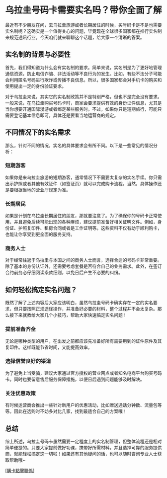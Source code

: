 # 乌拉圭号码卡需要实名吗？带你全面了解

最近有不少朋友在问，去乌拉圭旅游或者长期居住的时候，买号码卡是不是也需要实名制呢？这确实是一个值得关心的问题，毕竟现在全球很多国家都在推行实名制来规范通讯行业。今天咱们就来聊聊这个话题，给大家一个清晰的答案。

## 实名制的背景与必要性

首先，我们得知道为什么会有实名制的要求。简单来说，实名制是为了更好地管理通信资源，防止电信诈骗、非法活动等不良行为的发生。比如，有些不法分子可能会利用匿名号码进行欺诈或传播不良信息。所以，很多国家都会对手机卡的购买和使用提出一定的身份验证要求。

对于乌拉圭来说，其实它的实名制政策并不是特别严格，但也不是完全没有要求。一般来说，在乌拉圭购买号码卡时，商家会要求提供有效的身份证件信息，尤其是当你想要开通国际漫游或者绑定某些服务时。不过，如果你只是短期旅行，可能只需要登记基本信息即可，具体还是要看当地运营商的规定。

## 不同情况下的实名需求

那么，针对不同的情况，实名的具体要求会有所不同。以下是一些常见的情况分析：

### 短期游客
如果你是来乌拉圭旅游的短期游客，通常情况下不需要太复杂的实名手续。你只需出示护照或者其他有效证件（如签证页）就可以完成购卡流程。当然，具体操作还是要根据当地的营业厅规定为准。

### 长期居民
如果是计划在乌拉圭长期居住的朋友，那就要注意了。为了确保你的号码卡正常使用，并且避免后续可能出现的各种麻烦，建议提前准备好相关证明文件。例如，身份证、护照复印件、租房合同或者是工作证明等。这些资料不仅有助于顺利购卡，也能让你享受到更全面的服务支持。

### 商务人士
对于经常往返于乌拉圭与本国之间的商务人士而言，选择合适的号码卡非常重要。除了基本的身份认证外，还需要考虑套餐是否符合自己的业务需求。此外，在签订合约前务必仔细阅读条款细则，以免日后产生不必要的纠纷。

## 如何轻松搞定实名问题？

既然了解了上述内容后大家应该明白，虽然乌拉圭号码卡确实存在一定的实名要求，但只要按照正规途径操作，并准备好必要的材料，整个过程并不会太复杂。那么接下来就教给大家几个小技巧，帮助大家快速搞定实名问题！

### 提前准备齐全
无论是哪种类型的用户，在出发之前都应该先准备好所有需要用到的证件原件及其复印件。这样既能节省时间，又能提高效率。

### 选择信誉良好的渠道
为了避免上当受骗，建议大家通过官方授权的营业网点或者知名电商平台购买号码卡。同时也要留意售后服务保障措施，以便日后遇到问题能够及时解决。

### 关注优惠政策
有时候运营商会推出一些针对新用户的优惠活动，比如赠送通话分钟数、流量包等等。因此在选购时不妨多对比几家，找到最适合自己的方案哦！

## 总结

综上所述，乌拉圭号码卡虽然需要一定程度上的实名制管理，但整体流程还是相对简单便捷的。只要大家提前做好功课，携带好所需材料，并且选择可靠的服务提供商，就能轻松搞定这一切啦！如果还有其他疑问的话，也可以随时咨询专业人士获取帮助哦~

[[購卡點擊聯係](https://t.me/s/SXDXQF)]